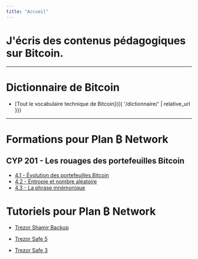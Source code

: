 ```yaml
---
title: "Accueil"
---
```


<div class="hero">
  <h1>J'écris des contenus pédagogiques sur Bitcoin.</h1>
</div>

---

# Dictionnaire de Bitcoin

- [Tout le vocabulaire technique de Bitcoin]({{ '/dictionnaire/' | relative_url }})

---

# Formations pour Plan ₿ Network

## CYP 201 - Les rouages des portefeuilles Bitcoin

- [4.1 - Évolution des portefeuilles Bitcoin](https://planb.network/fr/courses/46b0ced2-9028-4a61-8fbc-3b005ee8d70f/9d9acd5d-a0e5-5dfd-b544-f043fae8840f)
- [4.2 - Entropie et nombre aléatoire](https://planb.network/fr/courses/46b0ced2-9028-4a61-8fbc-3b005ee8d70f/b43c715d-affb-56d8-a697-ad5bc2fffd63)
- [4.3 - La phrase mnémonique](https://planb.network/fr/courses/46b0ced2-9028-4a61-8fbc-3b005ee8d70f/8f9340c1-e6dc-5557-a2f2-26c9669987d5)


# Tutoriels pour Plan ₿ Network

- [Trezor Shamir Backup](https://planb.network/fr/tutorials/wallet/backup/trezor-shamir-backup-7f98b593-face-48fb-a643-0e811b87c94e)

- [Trezor Safe 5](https://planb.network/fr/tutorials/wallet/hardware/trezor-safe-5-4413308a-a1b5-4ba4-bc49-72ae661cc4e0)

- [Trezor Safe 3](https://planb.network/fr/tutorials/wallet/hardware/trezor-safe-3-51d0d669-5d23-47c2-beb6-cc6fa0fb0ea0)
